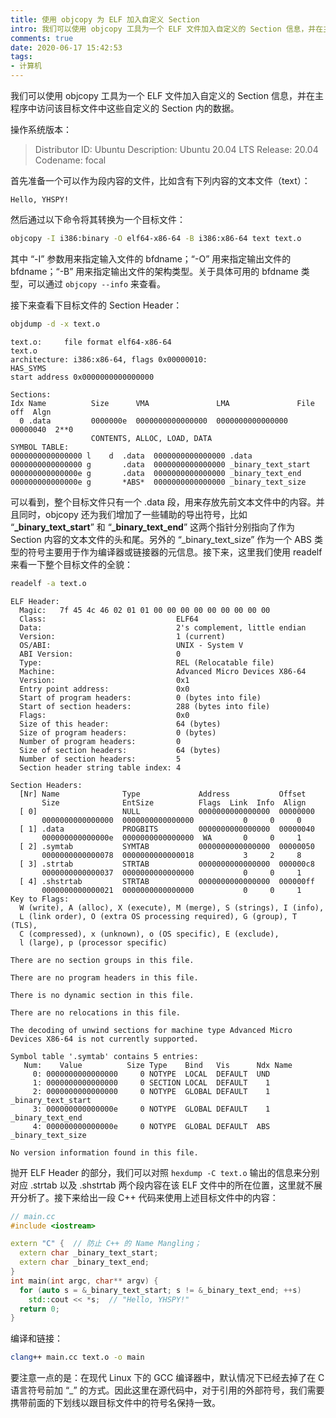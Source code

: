 ```yaml
---
title: 使用 objcopy 为 ELF 加入自定义 Section
intro: 我们可以使用 objcopy 工具为一个 ELF 文件加入自定义的 Section 信息，并在主程序中访问该目标文件中这些自定义的 Section 内的数据。
comments: true
date: 2020-06-17 15:42:53
tags:
- 计算机
---
```


我们可以使用 objcopy 工具为一个 ELF 文件加入自定义的 Section 信息，并在主程序中访问该目标文件中这些自定义的 Section 内的数据。

操作系统版本：

> Distributor ID:	Ubuntu
Description:	Ubuntu 20.04 LTS
Release:	20.04
Codename:	focal

首先准备一个可以作为段内容的文件，比如含有下列内容的文本文件（text）：

```text
Hello, YHSPY!
```

然后通过以下命令将其转换为一个目标文件：

```bash
objcopy -I i386:binary -O elf64-x86-64 -B i386:x86-64 text text.o
```

其中 “-I” 参数用来指定输入文件的 bfdname；“-O” 用来指定输出文件的 bfdname；“-B” 用来指定输出文件的架构类型。关于具体可用的 bfdname 类型，可以通过 `objcopy --info` 来查看。

接下来查看下目标文件的 Section Header：

```bash
objdump -d -x text.o
```

```text
text.o:     file format elf64-x86-64
text.o
architecture: i386:x86-64, flags 0x00000010:
HAS_SYMS
start address 0x0000000000000000

Sections:
Idx Name          Size      VMA               LMA               File off  Algn
  0 .data         0000000e  0000000000000000  0000000000000000  00000040  2**0
                  CONTENTS, ALLOC, LOAD, DATA
SYMBOL TABLE:
0000000000000000 l    d  .data	0000000000000000 .data
0000000000000000 g       .data	0000000000000000 _binary_text_start
000000000000000e g       .data	0000000000000000 _binary_text_end
000000000000000e g       *ABS*	0000000000000000 _binary_text_size
```

可以看到，整个目标文件只有一个 .data 段，用来存放先前文本文件中的内容。并且同时，objcopy 还为我们增加了一些辅助的导出符号，比如 “**_binary_text_start**” 和 “**_binary_text_end**” 这两个指针分别指向了作为 Section 内容的文本文件的头和尾。另外的 “_binary_text_size” 作为一个 ABS 类型的符号主要用于作为编译器或链接器的元信息。接下来，这里我们使用 readelf 来看一下整个目标文件的全貌：

```bash
readelf -a text.o
```

```text
ELF Header:
  Magic:   7f 45 4c 46 02 01 01 00 00 00 00 00 00 00 00 00 
  Class:                             ELF64
  Data:                              2's complement, little endian
  Version:                           1 (current)
  OS/ABI:                            UNIX - System V
  ABI Version:                       0
  Type:                              REL (Relocatable file)
  Machine:                           Advanced Micro Devices X86-64
  Version:                           0x1
  Entry point address:               0x0
  Start of program headers:          0 (bytes into file)
  Start of section headers:          288 (bytes into file)
  Flags:                             0x0
  Size of this header:               64 (bytes)
  Size of program headers:           0 (bytes)
  Number of program headers:         0
  Size of section headers:           64 (bytes)
  Number of section headers:         5
  Section header string table index: 4

Section Headers:
  [Nr] Name              Type             Address           Offset
       Size              EntSize          Flags  Link  Info  Align
  [ 0]                   NULL             0000000000000000  00000000
       0000000000000000  0000000000000000           0     0     0
  [ 1] .data             PROGBITS         0000000000000000  00000040
       000000000000000e  0000000000000000  WA       0     0     1
  [ 2] .symtab           SYMTAB           0000000000000000  00000050
       0000000000000078  0000000000000018           3     2     8
  [ 3] .strtab           STRTAB           0000000000000000  000000c8
       0000000000000037  0000000000000000           0     0     1
  [ 4] .shstrtab         STRTAB           0000000000000000  000000ff
       0000000000000021  0000000000000000           0     0     1
Key to Flags:
  W (write), A (alloc), X (execute), M (merge), S (strings), I (info),
  L (link order), O (extra OS processing required), G (group), T (TLS),
  C (compressed), x (unknown), o (OS specific), E (exclude),
  l (large), p (processor specific)

There are no section groups in this file.

There are no program headers in this file.

There is no dynamic section in this file.

There are no relocations in this file.

The decoding of unwind sections for machine type Advanced Micro Devices X86-64 is not currently supported.

Symbol table '.symtab' contains 5 entries:
   Num:    Value          Size Type    Bind   Vis      Ndx Name
     0: 0000000000000000     0 NOTYPE  LOCAL  DEFAULT  UND 
     1: 0000000000000000     0 SECTION LOCAL  DEFAULT    1 
     2: 0000000000000000     0 NOTYPE  GLOBAL DEFAULT    1 _binary_text_start
     3: 000000000000000e     0 NOTYPE  GLOBAL DEFAULT    1 _binary_text_end
     4: 000000000000000e     0 NOTYPE  GLOBAL DEFAULT  ABS _binary_text_size

No version information found in this file.
```

抛开 ELF Header 的部分，我们可以对照 `hexdump -C text.o` 输出的信息来分别对应 .strtab 以及 .shstrtab 两个段内容在该 ELF 文件中的所在位置，这里就不展开分析了。接下来给出一段 C++ 代码来使用上述目标文件中的内容：

```cpp
// main.cc
#include <iostream>

extern "C" {  // 防止 C++ 的 Name Mangling；
  extern char _binary_text_start;
  extern char _binary_text_end;
}
int main(int argc, char** argv) {
  for (auto s = &_binary_text_start; s != &_binary_text_end; ++s)
    std::cout << *s;  // "Hello, YHSPY!"
  return 0;
}
```

编译和链接：

```bash
clang++ main.cc text.o -o main
```

要注意一点的是：在现代 Linux 下的 GCC 编译器中，默认情况下已经去掉了在 C 语言符号前加 “_” 的方式。因此这里在源代码中，对于引用的外部符号，我们需要携带前面的下划线以跟目标文件中的符号名保持一致。
